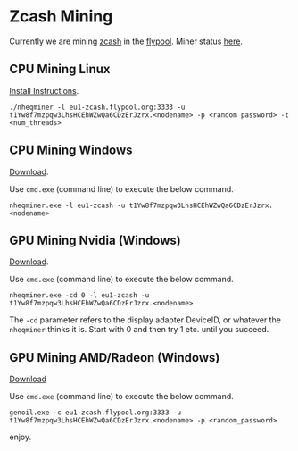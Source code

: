 # Zcash Mining

Currently we are mining [zcash](https://z.cash/) in the [flypool](http://zcash.flypool.org/).
Miner status [here](http://zcash.flypool.org/miners/t1Yw8f7mzpqw3LhsHCEhWZwQa6CDzErJzrx).

## CPU Mining Linux

[Install Instructions](https://github.com/etherchain-org/nheqminer).

```
./nheqminer -l eu1-zcash.flypool.org:3333 -u t1Yw8f7mzpqw3LhsHCEhWZwQa6CDzErJzrx.<nodename> -p <random password> -t <num_threads>
```

## CPU Mining Windows 

[Download](https://github.com/etherchain-org/nheqminer/releases/tag/0.2).

Use `cmd.exe` (command line) to execute the below command.

```
nheqminer.exe -l eu1-zcash -u t1Yw8f7mzpqw3LhsHCEhWZwQa6CDzErJzrx.<nodename>
```

## GPU Mining Nvidia (Windows)

[Download](https://github.com/etherchain-org/nheqminer/releases/tag/0.2).

Use `cmd.exe` (command line) to execute the below command.

```
nheqminer.exe -cd 0 -l eu1-zcash -u t1Yw8f7mzpqw3LhsHCEhWZwQa6CDzErJzrx.<nodename>
```

The `-cd` parameter refers to the display adapter DeviceID, or whatever the `nheqminer` thinks it is. Start with 0 and then try 1 etc. until you succeed.

## GPU Mining AMD/Radeon (Windows)

[Download](https://github.com/Genoil/ZECMiner/tree/master/releases)

Use `cmd.exe` (command line) to execute the below command.

```
genoil.exe -c eu1-zcash.flypool.org:3333 -u t1Yw8f7mzpqw3LhsHCEhWZwQa6CDzErJzrx.<nodename> -p <random_password>
```

enjoy.
